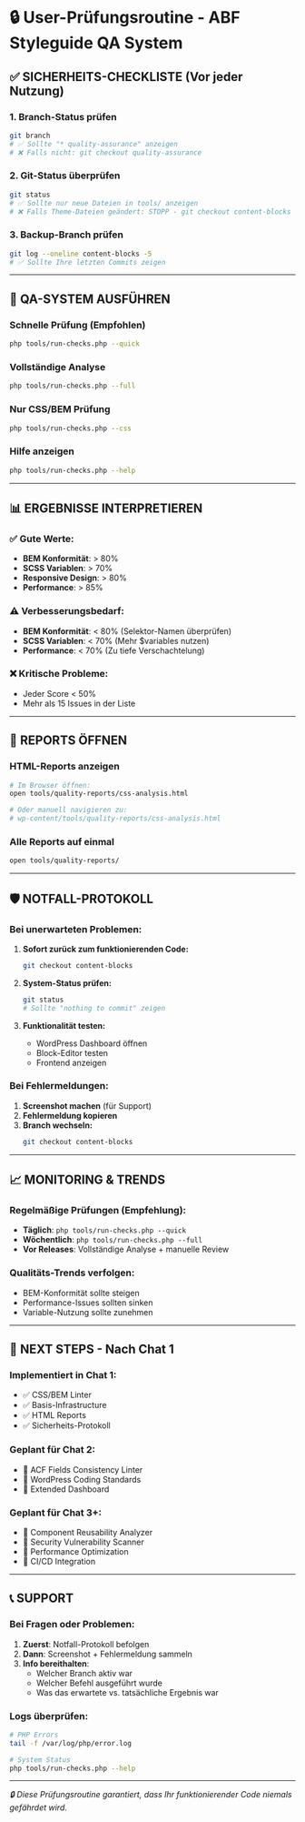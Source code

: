 # 🔒 User-Prüfungsroutine - ABF Styleguide QA System

## ✅ **SICHERHEITS-CHECKLISTE** (Vor jeder Nutzung)

### 1. Branch-Status prüfen
```bash
git branch
# ✅ Sollte "* quality-assurance" anzeigen
# ❌ Falls nicht: git checkout quality-assurance
```

### 2. Git-Status überprüfen
```bash
git status
# ✅ Sollte nur neue Dateien in tools/ anzeigen
# ❌ Falls Theme-Dateien geändert: STOPP - git checkout content-blocks
```

### 3. Backup-Branch prüfen
```bash
git log --oneline content-blocks -5
# ✅ Sollte Ihre letzten Commits zeigen
```

---

## 🚀 **QA-SYSTEM AUSFÜHREN**

### Schnelle Prüfung (Empfohlen)
```bash
php tools/run-checks.php --quick
```

### Vollständige Analyse
```bash
php tools/run-checks.php --full
```

### Nur CSS/BEM Prüfung
```bash
php tools/run-checks.php --css
```

### Hilfe anzeigen
```bash
php tools/run-checks.php --help
```

---

## 📊 **ERGEBNISSE INTERPRETIEREN**

### ✅ **Gute Werte:**
- **BEM Konformität**: > 80%
- **SCSS Variablen**: > 70%
- **Responsive Design**: > 80%
- **Performance**: > 85%

### ⚠️ **Verbesserungsbedarf:**
- **BEM Konformität**: < 80% (Selektor-Namen überprüfen)
- **SCSS Variablen**: < 70% (Mehr $variables nutzen)
- **Performance**: < 70% (Zu tiefe Verschachtelung)

### ❌ **Kritische Probleme:**
- Jeder Score < 50%
- Mehr als 15 Issues in der Liste

---

## 📄 **REPORTS ÖFFNEN**

### HTML-Reports anzeigen
```bash
# Im Browser öffnen:
open tools/quality-reports/css-analysis.html

# Oder manuell navigieren zu:
# wp-content/tools/quality-reports/css-analysis.html
```

### Alle Reports auf einmal
```bash
open tools/quality-reports/
```

---

## 🛡️ **NOTFALL-PROTOKOLL**

### Bei unerwarteten Problemen:
1. **Sofort zurück zum funktionierenden Code:**
   ```bash
   git checkout content-blocks
   ```

2. **System-Status prüfen:**
   ```bash
   git status
   # Sollte "nothing to commit" zeigen
   ```

3. **Funktionalität testen:**
   - WordPress Dashboard öffnen
   - Block-Editor testen
   - Frontend anzeigen

### Bei Fehlermeldungen:
1. **Screenshot machen** (für Support)
2. **Fehlermeldung kopieren**
3. **Branch wechseln:**
   ```bash
   git checkout content-blocks
   ```

---

## 📈 **MONITORING & TRENDS**

### Regelmäßige Prüfungen (Empfehlung):
- **Täglich**: `php tools/run-checks.php --quick`
- **Wöchentlich**: `php tools/run-checks.php --full`
- **Vor Releases**: Vollständige Analyse + manuelle Review

### Qualitäts-Trends verfolgen:
- BEM-Konformität sollte steigen
- Performance-Issues sollten sinken
- Variable-Nutzung sollte zunehmen

---

## 🎯 **NEXT STEPS - Nach Chat 1**

### Implementiert in Chat 1:
- ✅ CSS/BEM Linter
- ✅ Basis-Infrastructure
- ✅ HTML Reports
- ✅ Sicherheits-Protokoll

### Geplant für Chat 2:
- 🔄 ACF Fields Consistency Linter
- 🔄 WordPress Coding Standards
- 🔄 Extended Dashboard

### Geplant für Chat 3+:
- 🔄 Component Reusability Analyzer
- 🔄 Security Vulnerability Scanner
- 🔄 Performance Optimization
- 🔄 CI/CD Integration

---

## 📞 **SUPPORT**

### Bei Fragen oder Problemen:
1. **Zuerst**: Notfall-Protokoll befolgen
2. **Dann**: Screenshot + Fehlermeldung sammeln
3. **Info bereithalten**: 
   - Welcher Branch aktiv war
   - Welcher Befehl ausgeführt wurde
   - Was das erwartete vs. tatsächliche Ergebnis war

### Logs überprüfen:
```bash
# PHP Errors
tail -f /var/log/php/error.log

# System Status
php tools/run-checks.php --help
```

---

*🔒 Diese Prüfungsroutine garantiert, dass Ihr funktionierender Code niemals gefährdet wird.* 